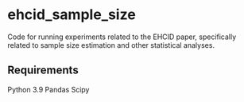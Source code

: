 # ehcid_sample_size
Code for running experiments related to the EHCID paper, specifically related to sample size estimation and other statistical analyses. 

## Requirements
Python 3.9
Pandas
Scipy 
